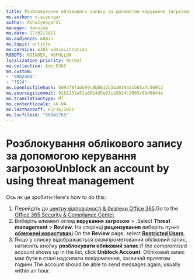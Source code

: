 ```yaml
---
title: Розблокування облікового запису за допомогою керування загрозою
ms.author: v-aiyengar
author: AshaIyengar21
manager: dansimp
ms.date: 17/02/2021
ms.audience: Admin
ms.topic: article
ms.service: o365-administration
ROBOTS: NOINDEX, NOFOLLOW
localization_priority: Normal
ms.collection: Adm_O365
ms.custom:
- "9002486"
- "7524"
ms.openlocfilehash: 5092f87abb99c8b8612d3aa0384dcb65a7c56912
ms.sourcegitcommit: 9181153a51a8624d5e83ca5824c3865c85d0644e
ms.translationtype: MT
ms.contentlocale: uk-UA
ms.lasthandoff: 03/16/2021
ms.locfileid: "50841765"
---
```

# <a name="unblock-an-account-by-using-threat-management"></a><span data-ttu-id="a1a3c-102">Розблокування облікового запису за допомогою керування загрозою</span><span class="sxs-lookup"><span data-stu-id="a1a3c-102">Unblock an account by using threat management</span></span>

<span data-ttu-id="a1a3c-103">Ось як це зробити:</span><span class="sxs-lookup"><span data-stu-id="a1a3c-103">Here's how to do this:</span></span> 

1. <span data-ttu-id="a1a3c-104">Перейдіть до [центру відповідності & безпеки Office 365](https://go.microsoft.com/fwlink/p/?linkid=2077143).</span><span class="sxs-lookup"><span data-stu-id="a1a3c-104">Go to the [Office 365 Security & Compliance Center](https://go.microsoft.com/fwlink/p/?linkid=2077143).</span></span>
1. <span data-ttu-id="a1a3c-105">Виберіть елемент огляд **керування загрозою**  >  .</span><span class="sxs-lookup"><span data-stu-id="a1a3c-105">Select **Threat management** > **Review**.</span></span> <span data-ttu-id="a1a3c-106">На сторінці **рецензування** виберіть пункт **[обмежені користувачі](https://go.microsoft.com/fwlink/?linkid=2103514)**.</span><span class="sxs-lookup"><span data-stu-id="a1a3c-106">On the **Review** page, select **[Restricted Users](https://go.microsoft.com/fwlink/?linkid=2103514)**.</span></span>
1. <span data-ttu-id="a1a3c-107">Якщо у списку відображається скомпрометований обліковий запис, натисніть кнопку **розблокувати обліковий запис**.</span><span class="sxs-lookup"><span data-stu-id="a1a3c-107">If the compromised account shows up in the list, click **Unblock Account**.</span></span> <span data-ttu-id="a1a3c-108">Обліковий запис має бути в стані надсилати повідомлення, зазвичай протягом години.</span><span class="sxs-lookup"><span data-stu-id="a1a3c-108">The account should be able to send messages again, usually within an hour.</span></span>